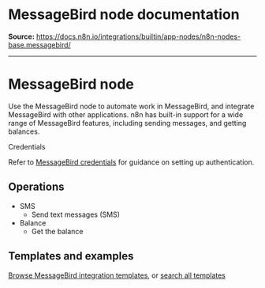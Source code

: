 # MessageBird node documentation

**Source:** https://docs.n8n.io/integrations/builtin/app-nodes/n8n-nodes-base.messagebird/

---

# MessageBird node

Use the MessageBird node to automate work in MessageBird, and integrate MessageBird with other applications. n8n has built-in support for a wide range of MessageBird features, including sending messages, and getting balances.

Credentials

Refer to [MessageBird credentials](../../credentials/messagebird/) for guidance on setting up authentication.

## Operations

- SMS
  - Send text messages (SMS)
- Balance
  - Get the balance

## Templates and examples

[Browse MessageBird integration templates](https://n8n.io/integrations/messagebird/), or [search all templates](https://n8n.io/workflows/)
